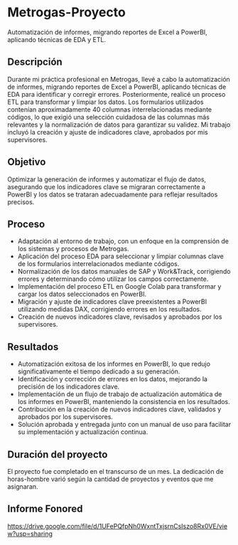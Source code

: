 # Metrogas-Proyecto
Automatización de informes, migrando reportes de Excel a PowerBI, aplicando técnicas de EDA y ETL.


## **Descripción**
Durante mi práctica profesional en Metrogas, llevé a cabo la automatización de informes, migrando reportes de Excel a PowerBI, aplicando técnicas de EDA para identificar y corregir errores. Posteriormente, realicé un proceso ETL para transformar y limpiar los datos. Los formularios utilizados contenían aproximadamente 40 columnas interrelacionadas mediante códigos, lo que exigió una selección cuidadosa de las columnas más relevantes y la normalización de datos para garantizar su validez. Mi trabajo incluyó la creación y ajuste de indicadores clave, aprobados por mis supervisores.

## **Objetivo**
Optimizar la generación de informes y automatizar el flujo de datos, asegurando que los indicadores clave se migraran correctamente a PowerBI y los datos se trataran adecuadamente para reflejar resultados precisos.

## **Proceso**
- Adaptación al entorno de trabajo, con un enfoque en la comprensión de los sistemas y procesos de Metrogas.
- Aplicación del proceso EDA para seleccionar y limpiar columnas clave de los formularios interrelacionados mediante códigos.
- Normalización de los datos manuales de SAP y Work&Track, corrigiendo errores y determinando cómo utilizar los campos correctamente.
- Implementación del proceso ETL en Google Colab para transformar y cargar los datos seleccionados en PowerBI.
- Migración y ajuste de indicadores clave preexistentes a PowerBI utilizando medidas DAX, corrigiendo errores en los resultados.
- Creación de nuevos indicadores clave, revisados y aprobados por los supervisores.

## **Resultados**
- Automatización exitosa de los informes en PowerBI, lo que redujo significativamente el tiempo dedicado a su generación.
- Identificación y corrección de errores en los datos, mejorando la precisión de los indicadores clave.
- Implementación de un flujo de trabajo de actualización automática de los informes en PowerBI, manteniendo la consistencia en los resultados.
- Contribución en la creación de nuevos indicadores clave, validados y aprobados por los supervisores.
- Solución aprobada y entregada junto con un manual de uso para facilitar su implementación y actualización continua.

## **Duración del proyecto**
El proyecto fue completado en el transcurso de un mes. La dedicación de horas-hombre varió según la cantidad de proyectos y eventos que me asignaran.

## **Informe Fonored**
https://drive.google.com/file/d/1UFePQfpNh0WxntTxjsrnCsIszo8Rx0VE/view?usp=sharing
